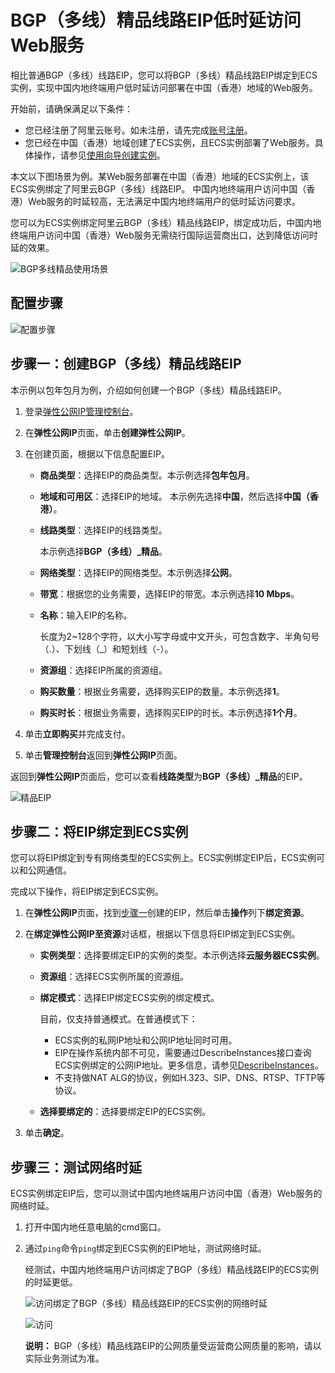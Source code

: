 # BGP（多线）精品线路EIP低时延访问Web服务

相比普通BGP（多线）线路EIP，您可以将BGP（多线）精品线路EIP绑定到ECS实例，实现中国内地终端用户低时延访问部署在中国（香港）地域的Web服务。

开始前，请确保满足以下条件：

-   您已经注册了阿里云账号。如未注册，请先完成[账号注册](https://account.aliyun.com/register/register.htm)。
-   您已经在中国（香港）地域创建了ECS实例，且ECS实例部署了Web服务。具体操作，请参见[使用向导创建实例](/cn.zh-CN/实例/创建实例/使用向导创建实例.md)。

本文以下图场景为例。某Web服务部署在中国（香港）地域的ECS实例上，该ECS实例绑定了阿里云BGP（多线）线路EIP。 中国内地终端用户访问中国（香港）Web服务的时延较高，无法满足中国内地终端用户的低时延访问要求。

您可以为ECS实例绑定阿里云BGP（多线）精品线路EIP，绑定成功后，中国内地终端用户访问中国（香港）Web服务无需绕行国际运营商出口，达到降低访问时延的效果。

![BGP多线精品使用场景](https://static-aliyun-doc.oss-accelerate.aliyuncs.com/assets/img/zh-CN/8059039951/p120847.png)

## 配置步骤

![配置步骤](https://static-aliyun-doc.oss-accelerate.aliyuncs.com/assets/img/zh-CN/8059039951/p120912.png)

## 步骤一：创建BGP（多线）精品线路EIP

本示例以包年包月为例，介绍如何创建一个BGP（多线）精品线路EIP。

1.  登录[弹性公网IP管理控制台](https://vpc.console.aliyun.com/eip)。

2.  在**弹性公网IP**页面，单击**创建弹性公网IP**。

3.  在创建页面，根据以下信息配置EIP。

    -   **商品类型**：选择EIP的商品类型。本示例选择**包年包月**。
    -   **地域和可用区**：选择EIP的地域。 本示例先选择**中国**，然后选择**中国（香港）**。
    -   **线路类型**：选择EIP的线路类型。

        本示例选择**BGP（多线）\_精品**。

    -   **网络类型**：选择EIP的网络类型。本示例选择**公网**。
    -   **带宽**：根据您的业务需要，选择EIP的带宽。本示例选择**10 Mbps**。
    -   **名称**：输入EIP的名称。

        长度为2~128个字符，以大小写字母或中文开头，可包含数字、半角句号（.）、下划线（\_）和短划线（-）。

    -   **资源组**：选择EIP所属的资源组。
    -   **购买数量**：根据业务需要，选择购买EIP的数量。本示例选择**1**。
    -   **购买时长**：根据业务需要，选择购买EIP的时长。本示例选择**1个月**。
4.  单击**立即购买**并完成支付。

5.  单击**管理控制台**返回到**弹性公网IP**页面。


返回到**弹性公网IP**页面后，您可以查看**线路类型**为**BGP（多线）\_精品**的EIP。

![精品EIP](https://static-aliyun-doc.oss-accelerate.aliyuncs.com/assets/img/zh-CN/8176707161/p120871.png)

## 步骤二：将EIP绑定到ECS实例

您可以将EIP绑定到专有网络类型的ECS实例上。ECS实例绑定EIP后，ECS实例可以和公网通信。

完成以下操作，将EIP绑定到ECS实例。

1.  在**弹性公网IP**页面，找到[步骤](#section_92f_mgi_0kw)[一](#section_92f_mgi_0kw)创建的EIP，然后单击**操作**列下**绑定资源**。

2.  在**绑定弹性公网IP至资源**对话框，根据以下信息将EIP绑定到ECS实例。

    -   **实例类型**：选择要绑定EIP的实例的类型。本示例选择**云服务器ECS实例**。
    -   **资源组**：选择ECS实例所属的资源组。
    -   **绑定模式**：选择EIP绑定ECS实例的绑定模式。

        目前，仅支持普通模式。在普通模式下：

        -   ECS实例的私网IP地址和公网IP地址同时可用。
        -   EIP在操作系统内部不可见，需要通过DescribeInstances接口查询ECS实例绑定的公网IP地址。更多信息，请参见[DescribeInstances](/cn.zh-CN/API参考/实例/DescribeInstances.md)。
        -   不支持做NAT ALG的协议，例如H.323、SIP、DNS、RTSP、TFTP等协议。
    -   **选择要绑定的**：选择要绑定EIP的ECS实例。
3.  单击**确定**。


## 步骤三：测试网络时延

ECS实例绑定EIP后，您可以测试中国内地终端用户访问中国（香港）Web服务的网络时延。

1.  打开中国内地任意电脑的cmd窗口。

2.  通过`ping`命令`ping`绑定到ECS实例的EIP地址，测试网络时延。

    经测试，中国内地终端用户访问绑定了BGP（多线）精品线路EIP的ECS实例的时延更低。

    ![访问绑定了BGP（多线）精品线路EIP的ECS实例的网络时延](../images/p120906.png "访问绑定了BGP（多线）精品线路EIP的ECS实例的网络时延")

    ![访问](../images/p120908.png "访问绑定了BGP（多线）线路EIP的ECS实例的网络时延")

    **说明：** BGP（多线）精品线路EIP的公网质量受运营商公网质量的影响，请以实际业务测试为准。


